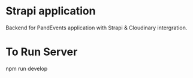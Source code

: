 # Strapi application

Backend for PandEvents application with Strapi & Cloudinary intergration.

# To Run Server

npm run develop
